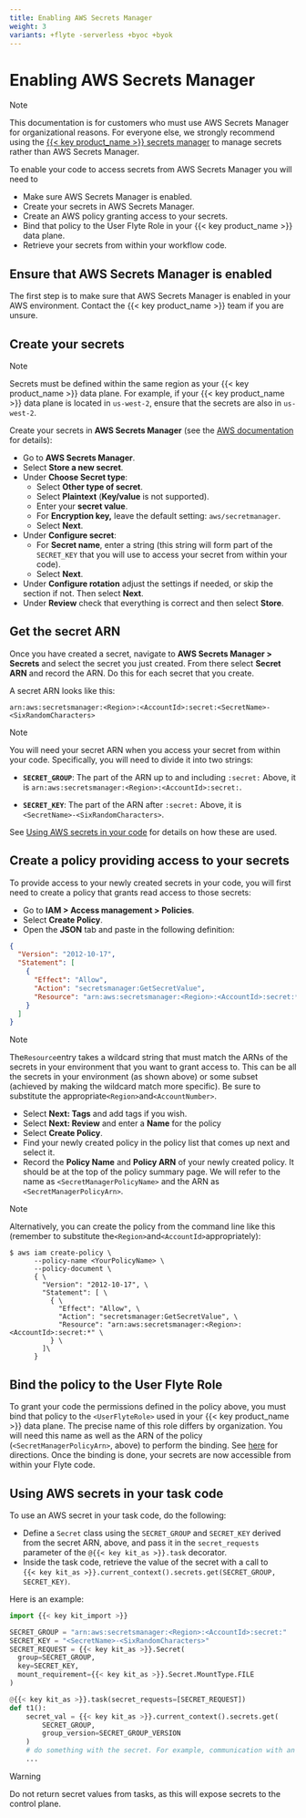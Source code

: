 ```yaml
---
title: Enabling AWS Secrets Manager
weight: 3
variants: +flyte -serverless +byoc +byok
---
```


# Enabling AWS Secrets Manager

> [!NOTE]
> This documentation is for customers who must use AWS Secrets Manager for organizational reasons. For everyone else, we strongly recommend using the
> [{{< key product_name >}} secrets manager](../../development-cycle/managing-secrets.md) to manage secrets rather than AWS Secrets Manager.

To enable your code to access secrets from AWS Secrets Manager you will need to

* Make sure AWS Secrets Manager is enabled.
* Create your secrets in AWS Secrets Manager.
* Create an AWS policy granting access to your secrets.
* Bind that policy to the User Flyte Role in your {{< key product_name >}} data plane.
* Retrieve your secrets from within your workflow code.

## Ensure that AWS Secrets Manager is enabled

The first step is to make sure that AWS Secrets Manager is enabled in your AWS environment.
Contact the {{< key product_name >}} team if you are unsure.

## Create your secrets

> [!NOTE]
> Secrets must be defined within the same region as your {{< key product_name >}} data plane.
> For example, if your {{< key product_name >}} data plane is located in `us-west-2`, ensure that the secrets are also in `us-west-2`.

Create your secrets in **AWS Secrets Manager** (see the [AWS documentation](https://docs.aws.amazon.com/secretsmanager/latest/userguide/create_secret.html) for details):

* Go to **AWS Secrets Manager**.
* Select **Store a new secret**.
* Under **Choose Secret type**:
  * Select **Other type of secret**.
  * Select **Plaintext** (**Key/value** is not supported).
  * Enter your **secret value**.
  * For **Encryption key,** leave the default setting: `aws/secretmanager`.
  * Select **Next**.
* Under **Configure secret**:
  * For **Secret name**, enter a string (this string will form part of the `SECRET_KEY` that you will use to access your secret from within your code).
  * Select **Next**.
* Under **Configure rotation** adjust the settings if needed, or skip the section if not. Then select **Next**.
* Under **Review** check that everything is correct and then select **Store**.

## Get the secret ARN

Once you have created a secret, navigate to **AWS Secrets Manager > Secrets** and select the secret you just created.
From there select **Secret ARN** and record the ARN.
Do this for each secret that you create.

A secret ARN looks like this:

```shell
arn:aws:secretsmanager:<Region>:<AccountId>:secret:<SecretName>-<SixRandomCharacters>
```

> [!NOTE]
> You will need your secret ARN when you access your secret from within your code.
> Specifically, you will need to divide it into two strings:
>
> * **`SECRET_GROUP`**: The part of the ARN up to and including `:secret:`
> Above, it is `arn:aws:secretsmanager:<Region>:<AccountId>:secret:`.
>
> * **`SECRET_KEY`**: The part of the ARN after `:secret:`
> Above, it is `<SecretName>-<SixRandomCharacters>`.
>
> See [Using AWS secrets in your code](./enabling-aws-secrets-manager.md#using-aws-secrets-in-your-flyte-code) for details on how these are used.

## Create a policy providing access to your secrets

To provide access to your newly created secrets in your code, you will first need to create a policy that grants read access to those secrets:

* Go to **IAM > Access management > Policies**.
* Select **Create Policy**.
* Open the **JSON** tab and paste in the following definition:

```json
{
  "Version": "2012-10-17",
  "Statement": [
    {
      "Effect": "Allow",
      "Action": "secretsmanager:GetSecretValue",
      "Resource": "arn:aws:secretsmanager:<Region>:<AccountId>:secret:*"
    }
  ]
}
```

> [!NOTE]
> The`Resource`entry takes a wildcard string that must match the ARNs of the secrets in your environment that you want to grant access to.
> This can be all the secrets in your environment (as shown above) or some subset (achieved by making the wildcard match more specific).
> Be sure to substitute the appropriate`<Region>`and`<AccountNumber>`.

* Select **Next: Tags** and add tags if you wish.
* Select **Next: Review** and enter a **Name** for the policy
* Select **Create Policy**.
* Find your newly created policy in the policy list that comes up next and select it.
* Record the **Policy Name** and **Policy ARN** of your newly created policy.
It should be at the top of the policy summary page.
We will refer to the name as `<SecretManagerPolicyName>` and the ARN as `<SecretManagerPolicyArn>`.

> [!NOTE]
> Alternatively, you can create the policy from the command line like this (remember to substitute the`<Region>`and`<AccountId>`appropriately):
>
> ```shell
> $ aws iam create-policy \
>       --policy-name <YourPolicyName> \
>       --policy-document \
>       { \
>         "Version": "2012-10-17", \
>         "Statement": [ \
>           { \
>             "Effect": "Allow", \
>             "Action": "secretsmanager:GetSecretValue", \
>             "Resource": "arn:aws:secretsmanager:<Region>:<AccountId>:secret:*" \
>           } \
>         ]\
>       }
> ```

## Bind the policy to the User Flyte Role

To grant your code the permissions defined in the policy above, you must bind that policy to the `<UserFlyteRole>` used in your {{< key product_name >}} data plane.
The precise name of this role differs by organization.
You will need this name as well as the ARN of the policy (`<SecretManagerPolicyArn>`, above) to perform the binding.
See [here](./_index.md) for directions. Once the binding is done, your secrets are now accessible from within your Flyte code.

## Using AWS secrets in your task code

To use an AWS secret in your task code, do the following:

* Define a `Secret` class using the `SECRET_GROUP` and `SECRET_KEY` derived from the secret ARN, above, and pass it in the `secret_requests` parameter of the `@{{< key kit_as >}}.task` decorator.
* Inside the task code, retrieve the value of the secret with a call to\
  `{{< key kit_as >}}.current_context().secrets.get(SECRET_GROUP, SECRET_KEY)`.

Here is an example:

```python
import {{< key kit_import >}}

SECRET_GROUP = "arn:aws:secretsmanager:<Region>:<AccountId>:secret:"
SECRET_KEY = "<SecretName>-<SixRandomCharacters>"
SECRET_REQUEST = {{< key kit_as >}}.Secret(
  group=SECRET_GROUP,
  key=SECRET_KEY,
  mount_requirement={{< key kit_as >}}.Secret.MountType.FILE
)

@{{< key kit_as >}}.task(secret_requests=[SECRET_REQUEST])
def t1():
    secret_val = {{< key kit_as >}}.current_context().secrets.get(
        SECRET_GROUP,
        group_version=SECRET_GROUP_VERSION
    )
    # do something with the secret. For example, communication with an external API.
    ...
```

> [!WARNING]
> Do not return secret values from tasks, as this will expose secrets to the control plane.

